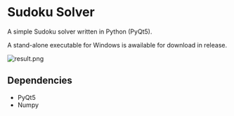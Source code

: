 # Sudoku Solver

A simple Sudoku solver written in Python (PyQt5).

A stand-alone executable for Windows is awailable for download in release.

![result.png](https://i.loli.net/2019/03/22/5c94f8066992b.png)

## Dependencies

- PyQt5
- Numpy

